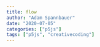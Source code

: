 ```yaml
---
title: flow
author: "Adam Spannbauer"
date: "2020-07-05"
categories: ["p5js"]
tags: ["p5js", "creativecoding"]
---
```

